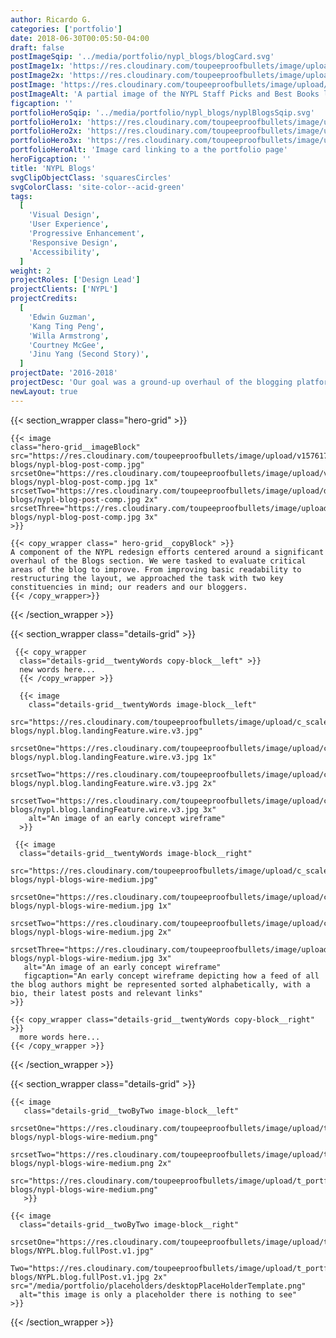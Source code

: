 ```yaml
---
author: Ricardo G.
categories: ['portfolio']
date: 2018-06-30T00:05:50-04:00
draft: false
postImageSqip: '../media/portfolio/nypl_blogs/blogCard.svg'
postImage1x: 'https://res.cloudinary.com/toupeeproofbullets/image/upload/t_hp_portfolio/v1551127927/nypl-blogs/blogCard.jpg'
postImage2x: 'https://res.cloudinary.com/toupeeproofbullets/image/upload/t_hp_portfolio_2x/v1551127927/nypl-blogs/blogCard.jpg'
postImage: 'https://res.cloudinary.com/toupeeproofbullets/image/upload/t_hp_portfolio_3x/v1551127927/nypl-blogs/blogCard.jpg'
postImageAlt: 'A partial image of the NYPL Staff Picks and Best Books landing page'
figcaption: ''
portfolioHeroSqip: '../media/portfolio/nypl_blogs/nyplBlogsSqip.svg'
portfolioHero1x: 'https://res.cloudinary.com/toupeeproofbullets/image/upload/t_portfolio_hero_16_9/v1576178856/nypl-blogs/nypl-blog-post-comp.jpg'
portfolioHero2x: 'https://res.cloudinary.com/toupeeproofbullets/image/upload/t_portfolio_hero_2x/v1576178856/nypl-blogs/nypl-blog-post-comp.jpg'
portfolioHero3x: 'https://res.cloudinary.com/toupeeproofbullets/image/upload/t_portfolio_hero_3x/v1576178856/nypl-blogs/nypl-blog-post-comp.jpg'
portfolioHeroAlt: 'Image card linking to a the portfolio page'
heroFigcaption: ''
title: 'NYPL Blogs'
svgClipObjectClass: 'squaresCircles'
svgColorClass: 'site-color--acid-green'
tags:
  [
    'Visual Design',
    'User Experience',
    'Progressive Enhancement',
    'Responsive Design',
    'Accessibility',
  ]
weight: 2
projectRoles: ['Design Lead']
projectClients: ['NYPL']
projectCredits:
  [
    'Edwin Guzman',
    'Kang Ting Peng',
    'Willa Armstrong',
    'Courtney McGee',
    'Jinu Yang (Second Story)',
  ]
projectDate: '2016-2018'
projectDesc: 'Our goal was a ground-up overhaul of the blogging platform. Complete with new layouts, publishing admin, and interface as well as "deep" content linking across the catalog and various other applications.'
newLayout: true
---
```


{{< section_wrapper class="hero-grid" >}}

    {{< image
    class="hero-grid__imageBlock"
    src="https://res.cloudinary.com/toupeeproofbullets/image/upload/v1576178856/nypl-blogs/nypl-blog-post-comp.jpg"
    srcsetOne="https://res.cloudinary.com/toupeeproofbullets/image/upload/v1576178856/nypl-blogs/nypl-blog-post-comp.jpg 1x"
    srcsetTwo="https://res.cloudinary.com/toupeeproofbullets/image/upload/dpr_2.0/v1576178856/nypl-blogs/nypl-blog-post-comp.jpg 2x"
    srcsetThree="https://res.cloudinary.com/toupeeproofbullets/image/upload/dpr_3.0/v1576178856/nypl-blogs/nypl-blog-post-comp.jpg 3x"
    >}}

    {{< copy_wrapper class=" hero-grid__copyBlock" >}}
    A component of the NYPL redesign efforts centered around a significant overhaul of the Blogs section. We were tasked to evaluate critical areas of the blog to improve. From improving basic readability to restructuring the layout, we approached the task with two key constituencies in mind; our readers and our bloggers.
    {{< /copy_wrapper>}}

{{< /section_wrapper >}}

{{< section_wrapper class="details-grid" >}}

     {{< copy_wrapper
      class="details-grid__twentyWords copy-block__left" >}}
      new words here...
      {{< /copy_wrapper >}}

      {{< image
        class="details-grid__twentyWords image-block__left"
        src="https://res.cloudinary.com/toupeeproofbullets/image/upload/c_scale,w_640/v1548722029/nypl-blogs/nypl.blog.landingFeature.wire.v3.jpg"
        srcsetOne="https://res.cloudinary.com/toupeeproofbullets/image/upload/c_scale,w_640/v1548722029/nypl-blogs/nypl.blog.landingFeature.wire.v3.jpg 1x"
        srcsetTwo="https://res.cloudinary.com/toupeeproofbullets/image/upload/c_scale,dpr_2.0,w_640/v1548722029/nypl-blogs/nypl.blog.landingFeature.wire.v3.jpg 2x"
        srcsetTwo="https://res.cloudinary.com/toupeeproofbullets/image/upload/c_scale,dpr_3.0,w_640/v1548722029/nypl-blogs/nypl.blog.landingFeature.wire.v3.jpg 3x"
        alt="An image of an early concept wireframe"
      >}}

     {{< image
      class="details-grid__twentyWords image-block__right"
       src="https://res.cloudinary.com/toupeeproofbullets/image/upload/c_scale,w_640/v1576180211/nypl-blogs/nypl-blogs-wire-medium.jpg"
       srcsetOne="https://res.cloudinary.com/toupeeproofbullets/image/upload/c_scale,w_640/v1576180211/nypl-blogs/nypl-blogs-wire-medium.jpg 1x"
       srcsetTwo="https://res.cloudinary.com/toupeeproofbullets/image/upload/c_scale,w_640,dpr_2.0/v1548722029/nypl-blogs/nypl-blogs-wire-medium.jpg 2x"
       srcsetThree="https://res.cloudinary.com/toupeeproofbullets/image/upload/c_scale,w_640,dpr_3.0/v1548722029/nypl-blogs/nypl-blogs-wire-medium.jpg 3x"
       alt="An image of an early concept wireframe"
       figcaption="An early concept wireframe depicting how a feed of all the blog authors might be represented sorted alphabetically, with a bio, their latest posts and relevant links"
    >}}

    {{< copy_wrapper class="details-grid__twentyWords copy-block__right" >}}
      more words here...
    {{< /copy_wrapper >}}

{{< /section_wrapper >}}

{{< section_wrapper class="details-grid" >}}

    {{< image
       class="details-grid__twoByTwo image-block__left"
      srcsetOne="https://res.cloudinary.com/toupeeproofbullets/image/upload/t_portfolio_full/v1548722029/nypl-blogs/nypl-blogs-wire-medium.png"
      srcsetTwo="https://res.cloudinary.com/toupeeproofbullets/image/upload/t_full_size_2x/v1548722029/nypl-blogs/nypl-blogs-wire-medium.png 2x"
      src="https://res.cloudinary.com/toupeeproofbullets/image/upload/t_portfolio_full/v1548722029/nypl-blogs/nypl-blogs-wire-medium.png"
       >}}

    {{< image
      class="details-grid__twoByTwo image-block__right"
      srcsetOne="https://res.cloudinary.com/toupeeproofbullets/image/upload/t_portfolio_full/v1548722029/nypl-blogs/NYPL.blog.fullPost.v1.jpg"
      Two="https://res.cloudinary.com/toupeeproofbullets/image/upload/t_portfolio_full_size_2x/v1548722029/nypl-blogs/NYPL.blog.fullPost.v1.jpg 2x" src="/media/portfolio/placeholders/desktopPlaceHolderTemplate.png"
      alt="this image is only a placeholder there is nothing to see"
    >}}

{{< /section_wrapper >}}
